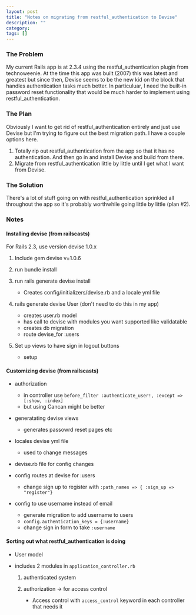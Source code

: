 ```yaml
---
layout: post
title: "Notes on migrating from restful_authentication to Devise"
description: ""
category: 
tags: []
---
```


### The Problem
My current Rails app is at 2.3.4 using the restful\_authentication plugin from
technoweenie. At the time this app was built \(2007\) this was latest and greatest but
since then, Devise seems to be the new kid on the block that handles
authentication tasks much better. In particuluar, I need the built\-in password reset
functionality that would be much harder to implement using
restful\_authentication.

### The Plan
Obviously I want to get rid of restful\_authentication entirely and just use
Devise but I'm trying to figure out the best migration path.
I have a couple options here.

1. Totally rip out restful\_authentication from the app so that it has no
authentication. And then go in and install Devise and build from there.
2. Migrate from restful\_authentication little by little until I get what I want
from Devise.

### The Solution
There's a lot of stuff going on with restful\_authentication sprinkled all
throughout the app so it's probably worthwhile going little by little \(plan #2\).

### Notes

#### Installing devise \(from railscasts\)
For Rails 2\.3, use version devise 1\.0\.x

1. Include gem devise v=1\.0\.6

2. run bundle install

3. run rails generate devise install

	- Creates config/initializers/devise\.rb and a locale yml file

4. rails generate devise User \(don't need to do this in my app\)

	- creates user\.rb model
	- has call to devise with modules you want supported like validatable
	- creates db migration
	- route devise\_for :users

5. Set up views to have sign in logout buttons

	- setup

#### Customizing devise \(from railscasts\)
- authorization

  - in controller use `before_filter :authenticate_user!, :except => [:show, :index]`
  - but using Cancan might be better

- generatating devise views

  - generates passowrd reset pages etc

- locales devise yml file

  - used to change messages

- devise.rb file for config changes

- config routes at devise for :users

  - change sign up to register with `:path_names => { :sign_up => "register"}`

- config to use username instead of email

  - generate migration to add username to users
  - `config.authentication_keys = {:username}`
  - change sign in form to take `:username`

#### Sorting out what restful\_authentication is doing
- User model
- includes 2 modules in `application_controller.rb`

  1. authenticated system
  2. authorization -> for access control

      - Access control with `access_control` keyword in each controller that needs it

